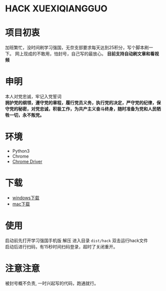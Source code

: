 # HACK XUEXIQIANGGUO

# 项目初衷
加班繁忙，没时间刷学习强国，无奈支部要求每天达到25积分，写个脚本刷一下。
网上现成的不敢用，怕封号，自己写的最放心。
**目前支持自动刷文章和看视频**

# 申明
本人对党忠诚，牢记入党誓词  
**拥护党的纲领，遵守党的章程，履行党员义务，执行党的决定，严守党的纪律，保守党的秘密，对党忠诚，积极工作，为共产主义奋斗终身，随时准备为党和人民牺牲一切，永不叛党。**

# 环境
- Python3
- Chrome
- [Chrome Driver](https://chromedriver.chromium.org/getting-started)

# 下载
- [windows下载](releases/win64.zip)  
- [mac下载](releases/mac.zip)

# 使用
启动前先打开学习强国手机版
解压 进入目录 `dist/hack` 双击运行hack文件  
启动后进行扫码，有15秒时间扫码登录，超时了关闭重开。

# 注意注意
被封号概不负责, 一时兴起写的代码，跑通就行。